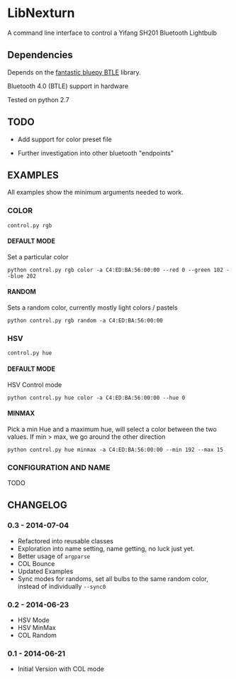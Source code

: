 # LibNexturn

A command line interface to control a Yifang SH201 Bluetooth Lightbulb


## Dependencies

Depends on the [fantastic bluepy BTLE](https://github.com/IanHarvey/bluepy) library.

Bluetooth 4.0 (BTLE) support in hardware

Tested on python 2.7

## TODO

- Add support for color preset file

- Further investigation into other bluetooth "endpoints"

## EXAMPLES

All examples show the minimum arguments needed to work. 

### COLOR

`control.py rgb`

#### DEFAULT MODE

Set a particular color

`python control.py rgb color -a C4:ED:BA:56:00:00 --red 0 --green 102 --blue 202`

#### RANDOM

Sets a random color, currently mostly light colors / pastels

`python control.py rgb random -a C4:ED:BA:56:00:00`

### HSV

`control.py hue`

#### DEFAULT MODE

HSV Control mode

`python control.py hue color -a C4:ED:BA:56:00:00 --hue 0`

#### MINMAX

Pick a min Hue and a maximum hue, will select a color between the two values. If min > max, we go around the other direction

`python control.py hue minmax -a C4:ED:BA:56:00:00 --min 192 --max 15`

### CONFIGURATION AND NAME

TODO

## CHANGELOG

### 0.3 - 2014-07-04
- Refactored into reusable classes
- Exploration into name setting, name getting, no luck just yet.
- Better usage of `argparse`
- COL Bounce
- Updated Examples
- Sync modes for randoms, set all bulbs to the same random color, instead of individually `--sync0`

### 0.2 - 2014-06-23
- HSV Mode
- HSV MinMax
- COL Random

### 0.1 - 2014-06-21
- Initial Version with COL mode
  
